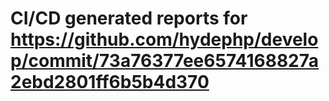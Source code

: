 # CI/CD generated reports for https://github.com/hydephp/develop/commit/73a76377ee6574168827a2ebd2801ff6b5b4d370

